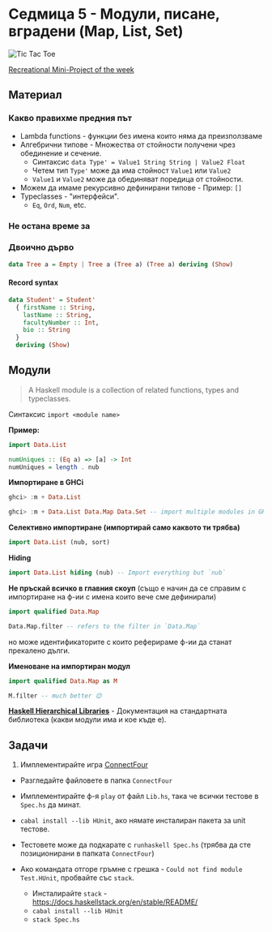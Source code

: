 # Седмица 5 - Модули, писане, вградени (Map, List, Set)

![Tic Tac Toe](../assets/tic-tac-toe.png)

[Recreational Mini-Project of the week](./TicTacToe)

## Материал

### Какво правихме предния път

- Lambda functions - функции без имена които няма да преизползваме
- Алгебрични типове - Множества от стойности получени чрез обединение и сечение.
  - Синтаксис `data Type' = Value1 String String | Value2 Float`
  - Четем тип `Type'` може да има стойност `Value1` или `Value2`
  - `Value1` и `Value2` може да обединяват поредица от стойности.
- Можем да имаме рекурсивно дефинирани типове - Пример: `[]`
- Typeclasses - "интерфейси".
  - `Eq`, `Ord`, `Num`, etc.

### Не остана време за

### Двоично дърво

```hs
data Tree a = Empty | Tree a (Tree a) (Tree a) deriving (Show)
```

#### Record syntax

```hs
data Student' = Student'
  { firstName :: String,
    lastName :: String,
    facultyNumber :: Int,
    bio :: String
  }
  deriving (Show)
```

## Модули

> A Haskell module is a collection of related functions, types and typeclasses.

Синтаксис `import <module name>`

**Пример:**

```hs
import Data.List

numUniques :: (Eq a) => [a] -> Int
numUniques = length . nub
```

**Импортиране в GHCi**

```hs
ghci> :m + Data.List

ghci> :m + Data.List Data.Map Data.Set -- import multiple modules in GHCi
```

**Селективно импортиране (импортирай само каквото ти трябва)**

```hs
import Data.List (nub, sort)
```

**Hiding**

```hs
import Data.List hiding (nub) -- Import everything but `nub`
```

**Не пръскай всичко в главния скоуп** (също е начин да се справим с импортиране на ф-ии с имена които вече сме дефинирали)

```hs
import qualified Data.Map

Data.Map.filter -- refers to the filter in `Data.Map`
```

но може идентификаторите с които реферираме ф-ии да станат прекалено дълги.

**Именоване на импортиран модул**

```hs
import qualified Data.Map as M

M.filter -- much better 😌
```

**[Haskell Hierarchical Libraries](https://downloads.haskell.org/~ghc/latest/docs/html/libraries/)** - Документация на стандартната библиотека (какви модули има и кое къде е).

## Задачи

1. Имплементирайте игра [ConnectFour](https://en.wikipedia.org/wiki/Connect_Four)

- Разгледайте файловете в папка `ConnectFour`
- Имплементирайте ф-я `play` от файл `Lib.hs`, така че всички тестове в
  `Spec.hs` да минат.

- `cabal install --lib HUnit`, ако нямате инсталиран пакета за unit тестове.

- Тестовете може да подкарате с `runhaskell Spec.hs` (трябва да сте позиционирани в папката `ConnectFour`)

- Ако командата отгоре гръмне с грешка - `Could not find module Test.HUnit`, пробвайте със `stack`.

  - Инсталирайте `stack` - <https://docs.haskellstack.org/en/stable/README/>
  - `cabal install --lib HUnit`
  - `stack Spec.hs`
